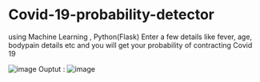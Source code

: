 # Covid-19-probability-detector
using Machine Learning , Python(Flask)
Enter a few details like fever, age, bodypain details etc and you will get your probability of contracting Covid 19

![image](https://user-images.githubusercontent.com/65352420/115211375-21e96700-a11d-11eb-9d8c-e3927345b75a.png)
Ouptut : 
![image](https://user-images.githubusercontent.com/65352420/115211564-4e9d7e80-a11d-11eb-8949-84c0fb9b8afc.png)


